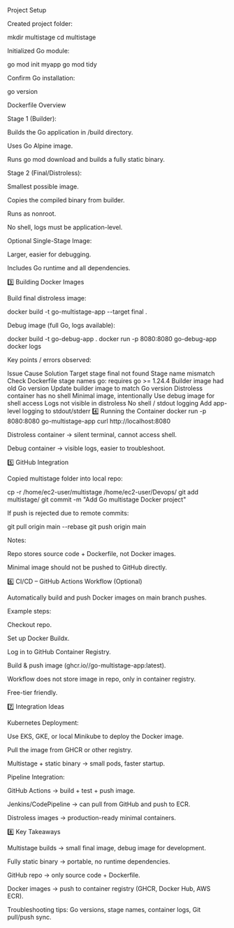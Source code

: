 Project Setup

Created project folder:

mkdir multistage
cd multistage

Initialized Go module:

go mod init myapp
go mod tidy

Confirm Go installation:

go version

Dockerfile Overview

Stage 1 (Builder):

Builds the Go application in /build directory.

Uses Go Alpine image.

Runs go mod download and builds a fully static binary.

Stage 2 (Final/Distroless):

Smallest possible image.

Copies the compiled binary from builder.

Runs as nonroot.

No shell, logs must be application-level.

Optional Single-Stage Image:

Larger, easier for debugging.

Includes Go runtime and all dependencies.

3️⃣ Building Docker Images

Build final distroless image:

docker build -t go-multistage-app --target final .


Debug image (full Go, logs available):

docker build -t go-debug-app .
docker run -p 8080:8080 go-debug-app
docker logs <container-id>


Key points / errors observed:

Issue	Cause	Solution
Target stage final not found	Stage name mismatch	Check Dockerfile stage names
go: requires go >= 1.24.4	Builder image had old Go version	Update builder image to match Go version
Distroless container has no shell	Minimal image, intentionally	Use debug image for shell access
Logs not visible in distroless	No shell / stdout logging	Add app-level logging to stdout/stderr
4️⃣ Running the Container
docker run -p 8080:8080 go-multistage-app
curl http://localhost:8080


Distroless container → silent terminal, cannot access shell.

Debug container → visible logs, easier to troubleshoot.

5️⃣ GitHub Integration

Copied multistage folder into local repo:

cp -r /home/ec2-user/multistage /home/ec2-user/Devops/
git add multistage/
git commit -m "Add Go multistage Docker project"


If push is rejected due to remote commits:

git pull origin main --rebase
git push origin main


Notes:

Repo stores source code + Dockerfile, not Docker images.

Minimal image should not be pushed to GitHub directly.

6️⃣ CI/CD – GitHub Actions Workflow (Optional)

Automatically build and push Docker images on main branch pushes.

Example steps:

Checkout repo.

Set up Docker Buildx.

Log in to GitHub Container Registry.

Build & push image (ghcr.io/<username>/go-multistage-app:latest).

Workflow does not store image in repo, only in container registry.

Free-tier friendly.

7️⃣ Integration Ideas

Kubernetes Deployment:

Use EKS, GKE, or local Minikube to deploy the Docker image.

Pull the image from GHCR or other registry.

Multistage + static binary → small pods, faster startup.

Pipeline Integration:

GitHub Actions → build + test + push image.

Jenkins/CodePipeline → can pull from GitHub and push to ECR.

Distroless images → production-ready minimal containers.

8️⃣ Key Takeaways

Multistage builds → small final image, debug image for development.

Fully static binary → portable, no runtime dependencies.

GitHub repo → only source code + Dockerfile.

Docker images → push to container registry (GHCR, Docker Hub, AWS ECR).

Troubleshooting tips: Go versions, stage names, container logs, Git pull/push sync.
